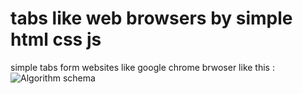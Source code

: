 # tabs like web browsers by simple html css js
simple tabs form websites like google chrome brwoser
like this : 
![Algorithm schema](https://lh3.googleusercontent.com/19xLIkX9XiUPWjxWcU8Wf3CPQ1xaJL-NqhCZF093UmcWbKAKiB_Xo2UqjykRTo_Xd0rQ8T3TflBZOMYUjiQ5plw2MqQ5YYVveYlrqw7hCBqEo3Rv_7FKGexASBSDirStUz-OP8uY_MsVa0bVeD_-4pBsvt_brRqOcYFed58xCYNRiJIFky756456Wo77A2x7oVknCF3Deo7tKHJsbKmyE12kn2FMltSkS3KgHBymewZ6G0NhUpHTHScJzKEixWYRj1MriF-AjL00xxC4aOKiISCINDQlQKfJBCsXRWD8rC5YKqBvMdLrJweli0wfxkde43Iu2XOa6UCBs0qCFECOu62Ks7h7qK8FS2NVy636c1M9YHhD8a0JEoY69XeQtWkdw8QNf2k4SWLWoJScrOOribFDvqvGXexJTf1E284uMKTmef7vWum21Cd-8twvxkW9Q_eRJIa1CrUQVAD8-zXHj4thupcPH7fIgbSi1-R63xevePMynMv68mvhQwmqfzhe99WYr9I1ppI93nw4wTX0Wo5LVRWQHhIg2vLEkmoIFNw4ax-Xnc9vVPD0sOVmg1hvUoPoejr-4MWwrBKKcITPYkYSC7Zm_rQ-8UrThX7qljmbArBPfA5x4lNx5IpiwISwke0PM_Bf-0wdeAZtq7YYoPFF6hOphsiz7OLdMrRP5I3TEwscEeW-oXLqab7vD7muL8YEk98-AJVuFusw_bDWY0JU=w396-h220-no?authuser=0)
